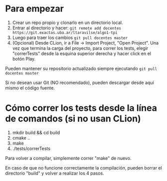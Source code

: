 # Para empezar

1. Crear un repo propio y clonarlo en un directorio local.
2. Entrar al directorio y hacer: 
`git remote add docentes https://git.exactas.uba.ar/ltaravilse/algo1-tpi`
3. Luego para traer los cambios
`git pull docentes master`
4. (Opcional) Desde CLion, ir a File -> Import Project, "Open Project".
 Una vez que termina la carga del proyecto, para correr los tests, 
 elegir "correrTests" desde la esquina superior derecha y 
 hacer click en el botón Play.
 
Pueden mantener su repositorio actualizado siempre ejecutando `git pull docentes master`

Si no desean usar Git (NO recomendado), pueden descargar desde aquí mismo el código fuente.

# Cómo correr los tests desde la línea de comandos (si no usan CLion)

1. mkdir build && cd build
2. cmake ..
3. make
4. ./tests/correrTests

Para volver a compilar, simplemente correr "make" de nuevo.

En caso de que no funcione correctamente la compilación, pueden borrar 
el directorio "build" y volver a realizar los 4 pasos.